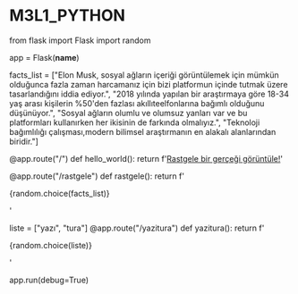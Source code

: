 # M3L1_PYTHON
from flask import Flask
import random

app = Flask(__name__) 


facts_list = ["Elon Musk, sosyal ağların içeriği görüntülemek için mümkün olduğunca fazla zaman harcamanız için bizi platformun içinde tutmak üzere tasarlandığını iddia ediyor.",
              "2018 yılında yapılan bir araştırmaya göre 18-34 yaş arası kişilerin %50'den fazlası akıllıteelfonlarına bağımlı olduğunu düşünüyor.",
              "Sosyal ağların olumlu ve olumsuz yanları var ve bu platformları kullanırken her ikisinin de farkında olmalıyız.",
              "Teknoloji bağımlılığı çalışması,modern bilimsel araştırmanın en alakalı alanlarından biridir."]

@app.route("/")
def hello_world():
    return f'<a href="/rasgele">Rastgele bir gerçeği görüntüle!</a>'

@app.route("/rastgele")
def rastgele():
    return f'<p>{random.choice(facts_list)}</p>'

liste = ["yazı", "tura"]
@app.route("/yazitura")
def yazitura():
    return f'<p>{random.choice(liste)}</p>'


app.run(debug=True)             
